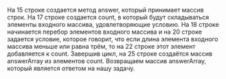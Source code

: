 На 15 строке создается метод answer, который принимает массив строк.
На 17 строке создается count, в который будут складываться элементы входного массива, удовлетворяющие условию.
На 18 строке начинается перебор элементов входного массива и на 20 строке задается условие, которое говорит, что если длина элемента входного массива меньше или равна трём, то на 22 строке этот элемент добавляется к count.
Завершив цикл, на 25 строке создаётся массив answerArray из элементов count.
Возвращаем массив answerArray, который является ответом на нашу задачу.